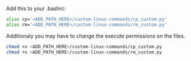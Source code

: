 Add this to your .bashrc:
```bash
alias cp='<ADD_PATH_HERE>/custom-linux-commands/cp_custom.py'
alias rm='<ADD_PATH_HERE>/custom-linux-commands/rm_custom.py'
```
Additionaly you may have to change the execute permissions on the files.
```bash
chmod +x <ADD_PATH_HERE>/custom-linux-commands/cp_custom.py
chmod +x <ADD_PATH_HERE>/custom-linux-commands/rm_custom.py
```


